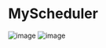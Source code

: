 # MyScheduler
![image](https://github.com/Sarvaswa-Mohata/MyScheduler/assets/99800509/bcb4f323-6e3d-4ccf-b064-6dfef71eabc0)    ![image](https://github.com/Sarvaswa-Mohata/MyScheduler/assets/99800509/4a566bf1-c702-48f4-96b8-9f831c6b6cc9)
